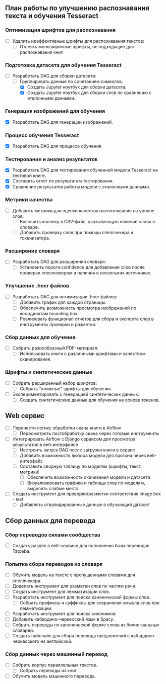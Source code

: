 ## План работы по улучшению распознавания текста и обучения Tesseract

### Оптимизация шрифтов для распознавания

- [ ] Удалить неэффективные шрифты для распознавания текстов:
    - [ ] Отсеять моноширинные шрифты, не подходящие для распознавания книг.

### Подготовка датасета для обучения Tesseract

- [ ] Разработать DAG для сборки датасета:
    - [ ] Группировать данные по сочетаниям символов.
        - [x] Создать Jupyter ноутбук для сборки датасета.
        - [x] Создать Jupyter ноутбук для сборки слов по сравнению с эталонными данными.

### Генерация изображений для обучения

- [x] Разработать DAG для генерации изображений.

### Процесс обучения Tesseract

- [x] Разработать DAG для процесса обучения.

### Тестирование и анализ результатов

- [x] Разработать DAG для тестирования обученной модели Tesseract на тестовой книге.
- [x] Составить отчёт по результатам тестирования.
- [x] Сравнение результатов работы модели с эталонными данными.

### Метрики качества

- [ ] Добавить метрики для оценки качества распознавания на уровне слов:
    - [ ] Включить колонку в CSV-файл, указывающую наличие слова в словаре.
    - [ ] Добавить проверку слов при помощи спеллчекера и токенизатора.

### Расширение словаря

- [ ] Разработать DAG для расширения словаря:
    - [ ] Установить пороги confidence для добавления слов после проверки спеллчекером и наличия в нескольких
      источниках.

### Улучшение .hocr файлов

- [ ] Разработать DAG для оптимизации .hocr файлов:
    - [ ] Добавить график для каждой страницы.
    - [ ] Обеспечить возможность просмотра изображений по координатам bounding box.
    - [ ] Реализовать функционал отчетов для сбора и экспорта слов в инструменты проверки и разметки.

### Сбор данных для обучения

- [ ] Собрать разнообразный PDF-материал:
    - [ ] Использовать книги с различными шрифтами и качеством сканирования.

### Шрифты и синтетические данные

- [ ] Собрать расширенный набор шрифтов:
    - [ ] Собрать "книжные" шрифты для обучения.
- [ ] Экспериментировать с генерацией синтетических данных:
    - [ ] Создать синтетические данные для обучения на основе токенов.

## Web сервис

- [ ] Перенести логику обработки скана книги в Airflow
    - [ ] Пересмотреть постобработку скана через готовые инструменты
- [ ] Интегрировать Airflow с Django сервисом для просмотра результатов в веб-интерфейсе
    - [ ] Настроить запуск DAG после загрузки книги в сервис
    - [ ] Добавить возможность выбора модели для прогона через веб-интерфейс
    - [ ] Составить сводную таблицу по моделям (шрифты, текст, метрики)
        - [ ] Обеспечить возможность скачивания модели и датасета
        - [ ] Визуализировать графики и таблицы слов по моделям, выделить слабые места

- [ ] Создать инструмент для проверки/разметки соответствия image box - text
    - [ ] Добавлять отвалидированные данные в обучающий датасет

## Сбор данных для перевода

### Сбор переводов силами сообщества

- [ ] Создать раздел в веб-сервисе для пополнения базы переводов Tatoeba.

### Попытка сбора переводов из словаря

- [ ] Обучить модель на тексте с пропущенными словами для спеллчекера.
- [ ] Доделать инструмент для разметки слов по частям речи.
- [ ] Создать инструмент для лемматизации слов.
- [ ] Разработать инструмент для поиска канонической формы слов.
    - [ ] Собрать префиксы и суффиксы для сохранения смысла слов при лемматизации.
- [ ] Разработать инструмент для поиска синонимов.
- [ ] Добавить кабардино-черкесский язык в Spacy.
- [ ] Собрать переводы по канонической форме слова из билингвальных словарей.
- [ ] Создать пайплайн для сбора перевода предложений с кабардино-черкесского на английский.

### Сбор данных через машинный перевод

- [ ] Собрать корпус параллельных текстов.
    - [ ] Собрать переводы из книг.
- [ ] Обучить модель машинного перевода.
